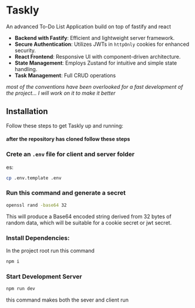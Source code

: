 
# Taskly

An advanced To-Do List Application build on top of fastify and react


- **Backend with Fastify**: Efficient and lightweight server framework.
- **Secure Authentication**: Utilizes JWTs in `httpOnly` cookies for enhanced security.
- **React Frontend**: Responsive UI with component-driven architecture.
- **State Management**: Employs Zustand for intuitive and simple state handling.
- **Task Management**: Full CRUD operations

*most of the conventions have been overlooked for a fast development of the project... I will work on it to make it better*

## Installation

Follow these steps to get Taskly up and running:

#### after the repository has cloned follow these steps ####

### Crete an ``.env`` file for client and server folder
es:

```bash
cp .env.template .env
```

### Run this command and generate a secret
```bash
openssl rand -base64 32
```
This will produce a Base64 encoded string derived from 32 bytes of random data, which will be suitable for a cookie secret or jwt secret.

### Install Dependencies:
In the project root run this command

```bash
npm i
```

### Start Development Server
```bash
npm run dev
```
this command makes both the sever and client run
